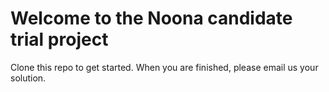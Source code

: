 # Welcome to the Noona candidate trial project

Clone this repo to get started. When you are finished, please email us your solution.
